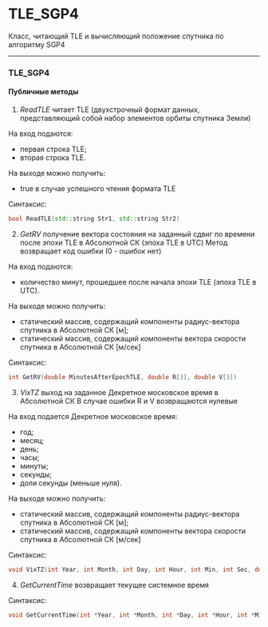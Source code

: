 # TLE_SGP4
Класс, читающий TLE и вычисляющий положение спутника по алгоритму SGP4

---

### TLE_SGP4

#### Публичные методы

1. _ReadTLE_ читает TLE (двухстрочный формат данных, представляющий собой набор элементов орбиты спутника Земли)

На вход подаются:

  - первая строка TLE;
  - вторая строка TLE.

На выходе можно получить:

  - true в случае успешного чтения формата TLE

Синтаксис:

```cpp
bool ReadTLE(std::string Str1, std::string Str2)
```


2. _GetRV_ получение вектора состояния на заданный сдвиг по времени после эпохи TLE в Абсолютной СК (эпоха TLE в UTC)
Метод возвращает код ошибки (0 - ошибок нет)

На вход подаются:

  - количество минут, прошедшее после начала эпохи TLE (эпоха TLE в UTC).

На выходе можно получить:

  - статический массив, содержащий компоненты радиус-вектора спутника в Абсолютной СК [м];
  - статический массив, содержащий компоненты вектора скорости спутника в Абсолютной СК [м/сек]

Синтаксис:

```cpp
int GetRV(double MinutesAfterEpochTLE, double R[3], double V[3])
```


3. _VixTZ_ выход на заданное Декретное московское время в Абсолютной СК
В случае ошибки R и V возвращаются нулевые

На вход подается Декретное московское время:

  - год;
  - месяц;
  - день;
  - часы;
  - минуты;
  - секунды;
  - доли секунды (меньше нуля).

На выходе можно получить:

  - статический массив, содержащий компоненты радиус-вектора спутника в Абсолютной СК [м];
  - статический массив, содержащий компоненты вектора скорости спутника в Абсолютной СК [м/сек]

Синтаксис:

```cpp
void VixTZ(int Year, int Month, int Day, int Hour, int Min, int Sec, double DSec, double R[3], double V[3])
```


4. _GetCurrentTime_ возвращает текущее системное время

Синтаксис:

```cpp
void GetCurrentTime(int *Year, int *Month, int *Day, int *Hour, int *Min, int *Sec)
```
